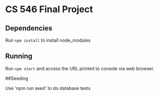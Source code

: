 # CS 546 Final Project

## Dependencies

Run `npm install` to install node_modules

## Running

Run `npm start` and access the URL printed to console via web browser.

##Seeding

Use 'npm run seed' to do database tests
